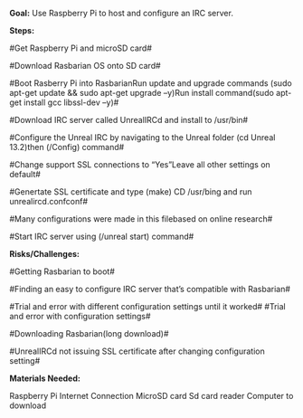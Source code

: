 **Goal:** Use Raspberry Pi to host and configure an IRC server.

**Steps:**

#Get Raspberry Pi and microSD card#

#Download Rasbarian OS onto SD card#

#Boot Rasberry Pi into RasbarianRun update and upgrade commands (sudo apt-get update && sudo apt-get
upgrade –y)Run install command(sudo apt-get install gcc libssl-dev –y)#

#Download IRC server called UnrealIRCd and install to /usr/bin#

#Configure the Unreal IRC by navigating to the Unreal folder (cd
Unreal 13.2)then (/Config) command#

#Change support SSL connections to “Yes”Leave all other settings on default#

#Genertate SSL certificate and type (make) CD /usr/bing and run unrealircd.confconf#

#Many configurations were made in this filebased on online research#

#Start IRC server using (/unreal start) command#


**Risks/Challenges:**

#Getting Rasbarian to boot#

#Finding an easy to configure IRC server that’s compatible with
Rasbarian#

#Trial and error with different configuration 
settings until it worked#
#Trial and error with configuration settings# 

#Downloading Rasbarian(long download)#

#UnrealIRCd not issuing SSL certificate after changing
configuration setting#


**Materials Needed:**

Raspberry Pi
Internet Connection
MicroSD card
Sd card reader
Computer to download     



















 

 

 

 

 

